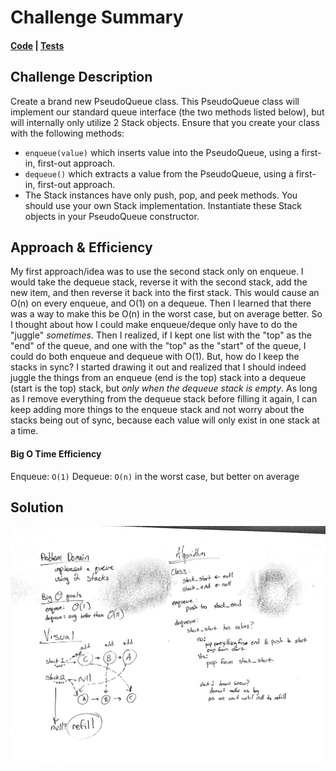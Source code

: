 # Challenge Summary
<!-- Short summary or background information -->
#### [Code](/Data-Structures/stacksandqueues/src/main/java/stacksandqueues/PseudoQueue.java) | [Tests](/Data-Structures/stacksandqueues/src/test/java/stacksandqueues/PseudoQueueTest.java)

## Challenge Description
<!-- Description of the challenge -->
Create a brand new PseudoQueue class. This PseudoQueue class will implement our standard queue interface (the two methods listed below), but will internally only utilize 2 Stack objects. Ensure that you create your class with the following methods:

* `enqueue(value)` which inserts value into the PseudoQueue, using a first-in, first-out approach.
* `dequeue()` which extracts a value from the PseudoQueue, using a first-in, first-out approach.
* The Stack instances have only push, pop, and peek methods. You should use your own Stack implementation. Instantiate these Stack objects in your PseudoQueue constructor.

## Approach & Efficiency
<!-- What approach did you take? Why? What is the Big O space/time for this approach? -->
My first approach/idea was to use the second stack only on enqueue. I would take the dequeue stack, reverse it with the second stack, add the new item, and then reverse it back into the first stack. This would cause an O(n) on every enqueue, and O(1) on a dequeue. Then I learned that there was a way to make this be O(n) in the worst case, but on average better.
So I thought about how I could make enqueue/deque only have to do the "juggle" _sometimes_. Then I realized, if I kept one list with the "top" as the "end" of the queue, and one with the "top" as the "start" of the queue, I could do both enqueue and dequeue with O(1). But, how do I keep the stacks in sync?
I started drawing it out and realized that I should indeed juggle the things from an enqueue (end is the top) stack into a dequeue (start is the top) stack, but _only when the dequeue stack is empty_. As long as I remove everything from the dequeue stack before filling it again, I can keep adding more things to the enqueue stack and not worry about the stacks being out of sync, because each value will only exist in one stack at a time.
#### Big O Time Efficiency
Enqueue: `O(1)`
Dequeue: `O(n)` in the worst case, but better on average

## Solution
<!-- Embedded whiteboard image -->
![whiteboard](/assets/pseudoQueue.png)
